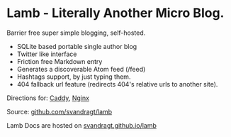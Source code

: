# Lamb - Literally Another Micro Blog.

Barrier free super simple blogging, self-hosted.

- SQLite based portable single author blog
- Twitter like interface
- Friction free Markdown entry
- Generates a discoverable Atom feed (/feed)
- Hashtags support, by just typing them.
- 404 fallback url feature (redirects 404's relative urls to another site).

Directions for: [Caddy](caddy.md), [Nginx](nginx.md)

Source: [github.com/svandragt/lamb](https://github.com/svandragt/lamb)

Lamb Docs are hosted on [svandragt.github.io/lamb](https://svandragt.github.io/lamb)
